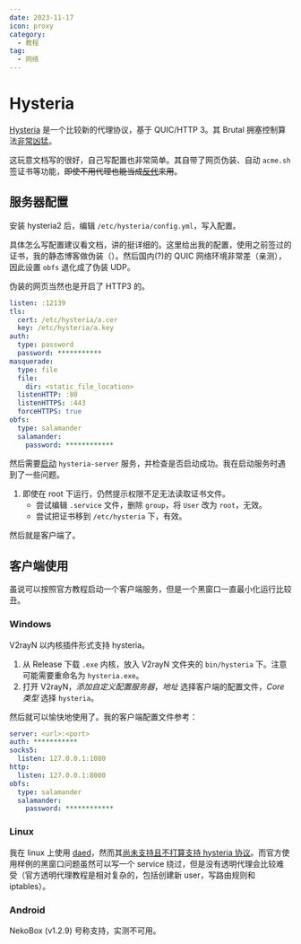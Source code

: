 ```yaml
---
date: 2023-11-17
icon: proxy
category:
  - 教程
tag:
  - 网络
---
```


# Hysteria

[Hysteria](https://v2.hysteria.network/zh/) 是一个比较新的代理协议，基于 QUIC/HTTP 3。其 Brutal 拥塞控制算法[非常凶猛](https://v2.hysteria.network/zh/docs/misc/Hysteria-Brutal/#q-hysteria_1)。

这玩意文档写的很好，自己写配置也非常简单。其自带了网页伪装、自动 `acme.sh` 签证书等功能，~~即使不用代理也能当成[反代](./reverse_proxy.md)来用~~。

## 服务器配置

安装 hysteria2 后，编辑 `/etc/hysteria/config.yml`，写入配置。

具体怎么写配置建议看文档，讲的挺详细的。这里给出我的配置，使用之前签过的证书，我的静态博客做伪装（）。然后国内(?)的 QUIC 网络环境非常差（亲测），因此设置 `obfs` 退化成了伪装 UDP。

伪装的网页当然也是开启了 HTTP3 的。

```yml
listen: :12139
tls:
  cert: /etc/hysteria/a.cer
  key: /etc/hysteria/a.key
auth:
  type: password
  password: ***********
masquerade:
  type: file
  file:
    dir: <static_file_location>
  listenHTTP: :80
  listenHTTPS: :443
  forceHTTPS: true
obfs:
  type: salamander
  salamander:
    password: ************
```

然后需要[启动](./linux/basic.md#服务) `hysteria-server` 服务，并检查是否启动成功。我在启动服务时遇到了一些问题。

1. 即使在 root 下运行，仍然提示权限不足无法读取证书文件。
   - 尝试编辑 `.service` 文件，删除 `group`，将 `User` 改为 `root`，无效。
   - 尝试把证书移到 `/etc/hysteria` 下，有效。

然后就是客户端了。

## 客户端使用

虽说可以按照官方教程启动一个客户端服务，但是一个黑窗口一直最小化运行比较丑。

### Windows

V2rayN 以内核插件形式支持 hysteria。

1. 从 Release 下载 `.exe` 内核，放入 V2rayN 文件夹的 `bin/hysteria` 下。注意可能需要重命名为 `hysteria.exe`。
2. 打开 V2rayN，_添加自定义配置服务器_，_地址_ 选择客户端的配置文件，_Core 类型_ 选择 `hysteria`。

然后就可以愉快地使用了。我的客户端配置文件参考：

```yml
server: <url>:<port>
auth: ***********
socks5:
  listen: 127.0.0.1:1080
http:
  listen: 127.0.0.1:8000
obfs:
  type: salamander
  salamander:
    password: ************
```

### Linux

我在 linux 上使用 [daed](./linux/install_and_config.md#daed)，然而其[尚未支持且不打算支持 hysteria 协议](https://github.com/daeuniverse/dae/issues/48)。而官方使用样例的黑窗口问题虽然可以写一个 service 绕过，但是没有透明代理会比较难受（官方透明代理教程是相对复杂的，包括创建新 user，写路由规则和 iptables）。

### Android

NekoBox (v1.2.9) 号称支持，实测不可用。

